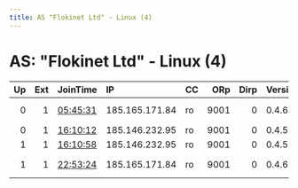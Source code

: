 ```yaml
---
title: AS "Flokinet Ltd" - Linux (4)
---
```


# AS: "Flokinet Ltd" - Linux (4)

|   Up |   Ext | JoinTime                                                                                              | IP             | CC   |   ORp |   Dirp | Version   | Contact                 | Nickname       |   eFamMembers |
|-----:|------:|:------------------------------------------------------------------------------------------------------|:---------------|:-----|------:|-------:|:----------|:------------------------|:---------------|--------------:|
|    0 |     1 | [05:45:31](https://nusenu.github.io/OrNetStats/w/relay/A9CCDB9199C165A86F3FEBB7E60AB38A29B95FA5.html) | 185.165.171.84 | ro   |  9001 |      0 | 0.4.6.8   | potlatch protonmail com | TorExitRomania |             1 |
|    0 |     1 | [16:10:12](https://nusenu.github.io/OrNetStats/w/relay/409AAD609B9E7ABCBFFAD62618166F0DE45E6D4C.html) | 185.146.232.95 | ro   |  9001 |      0 | 0.4.5.10  | contact@nextly.gg       | Nextly         |             1 |
|    1 |     1 | [16:10:58](https://nusenu.github.io/OrNetStats/w/relay/03828BC32282F2104D8F80ED92AF56A9D8F48D4E.html) | 185.146.232.95 | ro   |  9001 |      0 | 0.4.5.10  | contact@nextly.gg       | Nextly         |             1 |
|    1 |     1 | [22:53:24](https://nusenu.github.io/OrNetStats/w/relay/606A0699FFAE581E4B8B222D7EF52229D6425CA1.html) | 185.165.171.84 | ro   |  9001 |      0 | 0.4.6.8   | potlatch protonmail com | TorExitRomania |             1 |
